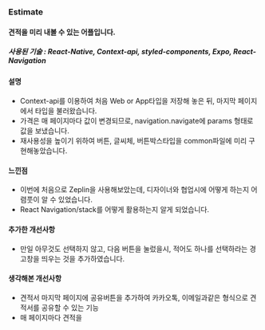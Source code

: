 ### Estimate

#### 견적을 미리 내볼 수 있는 어플입니다.

##### 사용된 기술 : React-Native, Context-api, styled-components, Expo, React-Navigation

#### 설명 
- Context-api를 이용하여 처음 Web or App타입을 저장해 놓은 뒤, 마지막 페이지에서 타입을 불러왔습니다.
- 가격은 매 페이지마다 값이 변경되므로, navigation.navigate에 params 형태로 값을 보냈습니다.
- 재사용성을 높이기 위하여 버튼, 글씨체, 버튼박스타입을 common파일에 미리 구현해놓았습니다.


#### 느낀점
- 이번에 처음으로 Zeplin을 사용해보았는데, 디자이너와 협업시에 어떻게 하는지 어렴풋이 알 수 있었습니다.
- React Navigation/stack를 어떻게 활용하는지 알게 되었습니다.

#### 추가한 개선사항
- 만일 아무것도 선택하지 않고, 다음 버튼을 눌렀을시, 적어도 하나를 선택하라는 경고창을 띄우는 것을 추가하였습니다.

#### 생각해본 개선사항
- 견적서 마지막 페이지에 공유버튼을 추가하여 카카오톡, 이메일과같은 형식으로 견적서를 공유할 수 있는 기능
- 매 페이지마다 견적을 

